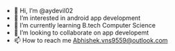 - 👋 Hi, I’m @aydevil02
- 👀 I’m interested in android app development
- 🌱 I’m currently learning B.tech Computer Science
- 💞️ I’m looking to collaborate on app developemt 
- 📫 How to reach me Abhishek.vns9559@outlook.com

<!---
aydevil02/aydevil02 is a ✨ special ✨ repository because its `README.md` (this file) appears on your GitHub profile.
You can click the Preview link to take a look at your changes.
--->
